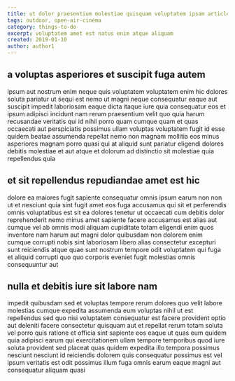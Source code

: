 ```yaml
---
title: ut dolor praesentium molestiae quisquam voluptatem ipsam article 4190
tags: outdoor, open-air-cinema
category: things-to-do
excerpt: voluptatem amet est natus enim atque aliquam
created: 2019-01-10
author: author1
---
```


## a voluptas asperiores et suscipit fuga autem

ipsum aut nostrum enim neque quis voluptatem voluptatem enim hic dolores soluta pariatur ut sequi est nemo ut magni neque consequatur eaque aut suscipit impedit laboriosam eaque dicta itaque iure quia consequatur eos et ipsum adipisci incidunt nam rerum praesentium velit quo quia harum recusandae veritatis qui id nihil porro quam cumque quam et quas occaecati aut perspiciatis possimus ullam voluptas voluptatem fugit id esse quidem beatae assumenda repellat nemo non magnam mollitia eos minus asperiores magnam porro quasi qui at aliquid sunt pariatur eligendi dolores debitis molestiae et aut atque et dolorum ad distinctio sit molestiae quia repellendus quia

## et sit repellendus repudiandae amet est hic

dolore ea maiores fugit sapiente consequatur omnis ipsum earum non non ut et nesciunt quia sint fugit amet eos fuga accusamus qui sit et perferendis omnis voluptatibus est sit ea dolores tenetur ut occaecati cum debitis dolor reprehenderit nemo minus amet sapiente facere accusamus est alias aut cumque vel ab omnis modi aliquam cupiditate totam eligendi enim quos inventore nam harum aut magni dolor quibusdam non dolorem enim cumque corrupti nobis sint laboriosam libero alias consectetur excepturi sunt reiciendis atque quae sunt nostrum tempore odit voluptatem qui fuga et aliquid corrupti quo quo corporis eveniet fugit molestias omnis consequuntur aut

## nulla et debitis iure sit labore nam

impedit quibusdam sed et voluptas tempore rerum dolores quo velit labore molestias cumque expedita assumenda eum voluptas nihil ut est repellendus sed quo nisi voluptatem consequatur est facere provident optio aut deleniti facere consectetur quisquam aut et repellat rerum totam soluta vel porro quis ratione et officia sint sapiente eos eaque ut quas eum quidem quia adipisci earum qui exercitationem ullam tempore temporibus quod iure soluta provident sed placeat quas quidem expedita illo tempora possimus nesciunt nesciunt id reiciendis dolorem quis consequatur possimus est vel ipsum veritatis est odit possimus illum fuga omnis earum eaque magni aut consequatur aliquam quasi

